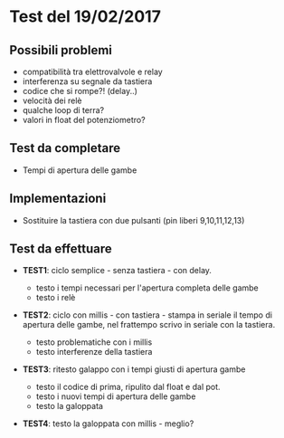 # Test del 19/02/2017

## Possibili problemi
 - compatibilità tra elettrovalvole e relay
 - interferenza su segnale da tastiera
 - codice che si rompe?! (delay..)
 - velocità dei relè
 - qualche loop di terra?
 - valori in float del potenziometro?

## Test da completare
 - Tempi di apertura delle gambe

## Implementazioni
 - Sostituire la tastiera con due pulsanti (pin liberi 9,10,11,12,13)

## Test da effettuare
 - **TEST1**: ciclo semplice - senza tastiera - con delay.
 	- testo i tempi necessari per l'apertura completa delle gambe
 	- testo i relè

 - **TEST2**: ciclo con millis - con tastiera - stampa in seriale il tempo di apertura delle gambe, nel frattempo scrivo in seriale con la tastiera.
 	- testo problematiche con i millis
 	- testo interferenze della tastiera
 
 - **TEST3**: ritesto galappo con i tempi giusti di apertura gambe
 	- testo il codice di prima, ripulito dal float e dal pot.
 	- testo i nuovi tempi di apertura delle gambe
 	- testo la galoppata

 - **TEST4**: testo la galoppata con millis - meglio?
